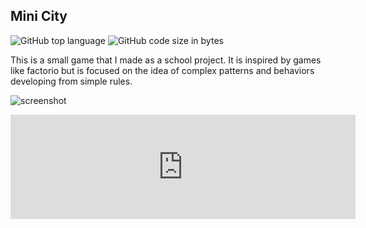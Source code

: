 ## Mini City

<!-- META A minimalist city builder game META -->
<!-- STAR ICON -->

![GitHub top language](https://img.shields.io/github/languages/top/ollielynas/minimalist_city_builder)
![GitHub code size in bytes](https://img.shields.io/github/languages/code-size/ollielynas/minimalist_city_builder)


This is a small game that I made as a school project. It is inspired by games like factorio but is focused on the idea of complex patterns and behaviors developing from simple rules. 

![screenshot](https://img.itch.zone/aW1hZ2UvMjA3NTM1MS8xMjYyNTI2OS5wbmc=/original/TYhho4.png)

<iframe frameborder="0" src="https://itch.io/embed/2075351" width="552" height="167"><a href="https://ollie-lynas.itch.io/minimalistautomationcitybuilder">Mini City by Ollie lynas</a></iframe>
<!-- LAST EDITED 1699419097 LAST EDITED-->